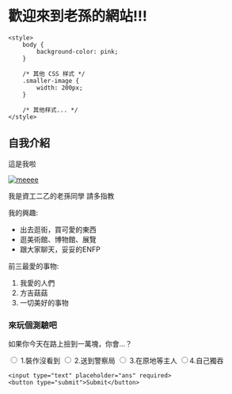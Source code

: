 # 歡迎來到老孫的網站!!!

<html lang="en">
<head>
    <meta charset="UTF-8">
    <meta name="viewport" content="width=device-width, initial-scale=1.0">
   
    <style>
        body {
            background-color: pink; 
        }

        /* 其他 CSS 样式 */
        .smaller-image {
            width: 200px;
        }

        /* 其他样式... */
    </style>
</head>
<body>
    <h2>自我介紹</h2>
    <p>這是我啦</p>

  <a href="#"><img class="smaller-image" src="https://scontent.xx.fbcdn.net/v/t1.15752-9/386888844_1043797726629558_1871722623662364909_n.jpg?_nc_cat=111&ccb=1-7&_nc_sid=aee45a&_nc_ohc=lzjaHRxVRjIAX9UtT93&_nc_ad=z-m&_nc_cid=0&_nc_ht=scontent.xx&oh=03_AdT10ABJe-RQUqXXqq8sJfyuzGgsZSBNpLXk1dOY4cE73A&oe=654500DE" alt="meeee"></a>
 <p>我是資工二乙的老孫同學 請多指教
  </p>
  <p>我的興趣:</p>
  <ul>
    <li>出去逛街，買可愛的東西</li>
    <li>逛美術館、博物館、展覽</li>
    <li>跟大家聊天，妥妥的ENFP</li>
  </ul>
  <p>前三最愛的事物:</p>
  <ol>
    <li>我愛的人們</li>
    <li>方吉菇菇</li>
    <li>一切美好的事物</li>
  </ol>
   <h3>來玩個測驗吧</h3>
   <p>如果你今天在路上撿到一萬塊，你會...？</p>
  <form action="https://img.onl/LqbEgI">
    <label for="裝作沒看到"><input id="indoor" type="radio" name="indoor-outdoor" value="indoor"> 1.裝作沒看到</label>
    <label for="送到警察局"><input id="outdoor" type="radio" name="indoor-outdoor" value="outdoor"> 2.送到警察局</label>
<label for="在原地等主人"><input id="indoor" type="radio" name="indoor-outdoor" value="indoor"> 3.在原地等主人</label>
    <label for="自己獨吞"><input id="outdoor" type="radio" name="indoor-outdoor" value="outdoor">4.自己獨吞</label>    
    <br>
   
    <input type="text" placeholder="ans" required>
    <button type="submit">Submit</button>
  </form>




</body>
</html>



 
  
